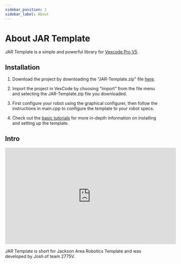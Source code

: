 ```yaml
---
sidebar_position: 1
sidebar_label: About
---
```


# About JAR Template

JAR Template is a simple and powerful library for [Vexcode Pro V5](https://www.vexrobotics.com/vexcode/pro-v5).

## Installation
1. Download the project by downloading the "JAR-Template.zip" file [here](https://github.com/2775Josh/JAR-Template/releases/latest).

2. Import the project in VexCode by choosing "Import" from the file menu and selecting the JAR-Template.zip file you downloaded.

3. First configure your robot using the graphical configurer, then follow the instructions in main.cpp to configure the template to your robot specs.

4. Check out the [basic tutorials](/basic-tutorials) for more in-depth information on installing and setting up the template.

## Intro

<iframe width="560" height="315" src="https://www.youtube.com/embed/4HUZV4bqKJ0" title="YouTube video player" frameborder="0" allow="accelerometer; autoplay; clipboard-write; encrypted-media; gyroscope; picture-in-picture; web-share" allowfullscreen></iframe>

JAR Template is short for Jackson Area Robotics Template and was developed by Josh of team 2775V.